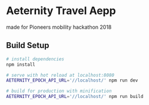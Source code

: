# Aeternity Travel Aepp

made for Pioneers mobility hackathon 2018


## Build Setup

``` bash
# install dependencies
npm install

# serve with hot reload at localhost:8080
AETERNITY_EPOCH_API_URL='//localhost/' npm run dev

# build for production with minification
AETERNITY_EPOCH_API_URL='//localhost/' npm run build

```
